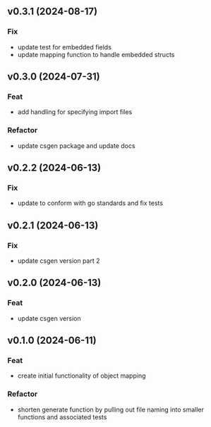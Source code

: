 ## v0.3.1 (2024-08-17)

### Fix

- update test for embedded fields
- update mapping function to handle embedded structs

## v0.3.0 (2024-07-31)

### Feat

- add handling for specifying import files

### Refactor

- update csgen package and update docs

## v0.2.2 (2024-06-13)

### Fix

- update to conform with go standards and fix tests

## v0.2.1 (2024-06-13)

### Fix

- update csgen version part 2

## v0.2.0 (2024-06-13)

### Feat

- update csgen version

## v0.1.0 (2024-06-11)

### Feat

- create initial functionality of object mapping

### Refactor

- shorten generate function by pulling out file naming into smaller functions and associated tests
